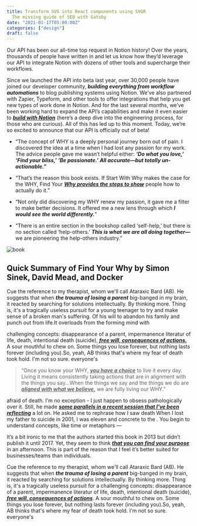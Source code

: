 ```yaml
---
title: Transform SVG into React components using SVGR
  The missing guide of SEO with Gatsby
date: "2021-01-17T05:00:00Z"
categories: ["design"]
draft: false
---
```


Our API has been our all-time top request in Notion history! Over the years, thousands of people have written in and let us know how they’d leverage our API to integrate Notion with dozens of other tools and supercharge their workflows.

Since we launched the API into beta last year, over 30,000 people have joined our developer community, **_building everything from workflow automations_** to blog publishing systems using Notion. We’ve also partnered with Zapier, Typeform, and other tools to offer integrations that help you get new types of work done in Notion. And for the last several months, we’ve been working hard to expand the API’s capabilities and make it even easier to <u>**_build with Notion_**</u> (here’s a deep dive into the engineering process, for those who are curious). All of this has led up to this moment. Today, we’re so excited to announce that our API is officially out of beta!

- “The concept of WHY is a deeply personal journey born out of pain. I discovered the idea at a time when I had lost any passion for my work. The advice people gave me wasn’t helpful either: **_‘Do what you love,’ ‘Find your bliss,’ ‘Be passionate.’ All accurate—but totally un-actionable.”_**

- “That’s the reason this book exists. If Start With Why makes the case for the WHY, Find Your <u>**_Why provides the steps to show_**</u> people how to actually do it.”

- “Not only did discovering my WHY renew my passion, it gave me a filter to make better decisions. It offered me a new lens through which **_I would see the world differently._**”

- “There is an entire section in the bookshop called ‘self-help,’ but there is no section called ‘help-others.’ **_This is what we are all doing together—_** we are pioneering the help-others industry.”

![book](/images/book.jpg)

## Quick Summary of Find Your Why by Simon Sinek, David Mead, and Docker

Cue the reference to my therapist, whom we'll call Ataraxic Bard (AB). He suggests that when **_the trauma of losing a parent_** big-banged in my brain, it reacted by searching for solutions intellectually. By thinking more. Thing is, it's a tragically useless pursuit for a young teenager to try and make sense of a broken man's suffering. Of his will to abandon his family and punch out from life.It overloads from the forming mind with

challenging concepts: disappearance of a parent, impermanence literatur of life, death, intentional death (suicide), <u>**_free will, consequences of actions._**</u> A sour mouthful to chew on. Some things you lose forever, but nothing lasts forever (including you).So, yeah, AB thinks that's where my fear of death took hold. I'm not so sure. everyone's

> “Once you know your WHY, <u>**_you have a choice_**</u> to live it every day. Living it means consistently taking actions that are in alignment with the things you say…When the things we say and the things we do are <u>**_aligned with what we believe,_**</u> we are fully living our WHY.”

afraid of death. I'm no exception - I just happen to obsess pathologically over it. Still, he made <u>**_some parallels in a recent session that I've been reflecting_**</u> a lot on. He asked me to rephrase how I saw death When I lost my father to suicide in 2001, I was eleven and concrete to the . You begin to understand concepts, like time or metaphors —

It’s a bit ironic to me that the authors started this book in 2013 but didn’t publish it until 2017. Yet, they seem to think <u>**_that you can find your purpose_**</u> in an afternoon. This is part of the reason that I feel it’s better suited for businesses/teams than individuals.

Cue the reference to my therapist, whom we'll call Ataraxic Bard (AB). He suggests that when **_the trauma of losing a parent_** big-banged in my brain, it reacted by searching for solutions intellectually. By thinking more. Thing is, it's a tragically useless pursuit for a
challenging concepts: disappearance of a parent, impermanence literatur of life, death, intentional death (suicide), <u>**_free will, consequences of actions_**</u>. A sour mouthful to chew on. Some things you lose forever, but nothing lasts forever (including you).So, yeah, AB thinks that's where my fear of death took hold. I'm not so sure. everyone's
